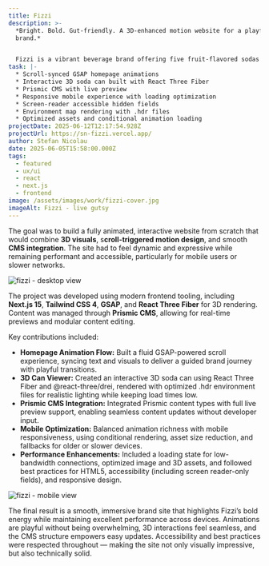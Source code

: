 ```yaml
---
title: Fizzi
description: >-
  *Bright. Bold. Gut-friendly. A 3D-enhanced motion website for a playful soda
  brand.*


  Fizzi is a vibrant beverage brand offering five fruit-flavored sodas enriched with prebiotics and probiotics, designed for people seeking a healthier alternative to traditional soft drinks. With a playful pop-art aesthetic and the motto “Live Gutsy,” the brand’s website needed to reflect its energetic personality while delivering a premium, motion-driven experience from the moment a user lands on the homepage.
task: |-
  * Scroll-synced GSAP homepage animations
  * Interactive 3D soda can built with React Three Fiber
  * Prismic CMS with live preview
  * Responsive mobile experience with loading optimization
  * Screen-reader accessible hidden fields
  * Environment map rendering with .hdr files
  * Optimized assets and conditional animation loading
projectDate: 2025-06-12T12:17:54.928Z
projectUrl: https://sn-fizzi.vercel.app/
author: Stefan Nicolau
date: 2025-06-05T15:58:00.000Z
tags:
  - featured
  - ux/ui
  - react
  - next.js
  - frontend
image: /assets/images/work/fizzi-cover.jpg
imageAlt: Fizzi - live gutsy
---
```

The goal was to build a fully animated, interactive website from scratch that would combine **3D visuals**, s**croll-triggered motion design**, and smooth **CMS integration**. The site had to feel dynamic and expressive while remaining performant and accessible, particularly for mobile users or slower networks.

![fizzi - desktop view](/assets/images/work/fizzi-dektop.jpg "fizzi - desktop view")

The project was developed using modern frontend tooling, including **Next.js 15**, **Tailwind CSS 4**, **GSAP**, and **React Three Fiber** for 3D rendering. Content was managed through **Prismic CMS**, allowing for real-time previews and modular content editing.

Key contributions included:

* **Homepage Animation Flow:** Built a fluid GSAP-powered scroll experience, syncing text and visuals to deliver a guided brand journey with playful transitions.
* **3D Can Viewer:** Created an interactive 3D soda can using React Three Fiber and @react-three/drei, rendered with optimized .hdr environment files for realistic lighting while keeping load times low.
* **Prismic CMS Integration:** Integrated Prismic content types with full live preview support, enabling seamless content updates without developer input.
* **Mobile Optimization:** Balanced animation richness with mobile responsiveness, using conditional rendering, asset size reduction, and fallbacks for older or slower devices.
* **Performance Enhancements:** Included a loading state for low-bandwidth connections, optimized image and 3D assets, and followed best practices for HTML5, accessibility (including screen reader-only fields), and responsive design.

![fizzi - mobile view](/assets/images/work/fizzi-mobile.jpg "fizzi - mobile view")

The final result is a smooth, immersive brand site that highlights Fizzi’s bold energy while maintaining excellent performance across devices. Animations are playful without being overwhelming, 3D interactions feel seamless, and the CMS structure empowers easy updates. Accessibility and best practices were respected throughout — making the site not only visually impressive, but also technically solid.